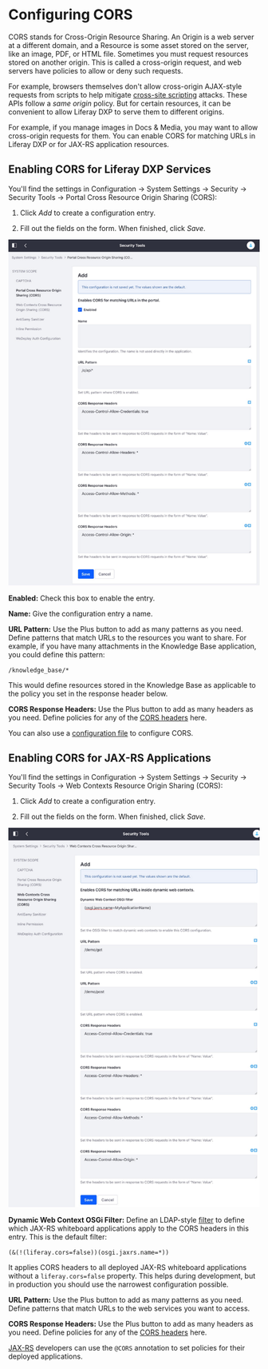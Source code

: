 # Configuring CORS

CORS stands for Cross-Origin Resource Sharing. An Origin is a web server at a different domain, and a Resource is some asset stored on the server, like an image, PDF, or HTML file. Sometimes you must request resources stored on another origin. This is called a cross-origin request, and web servers have policies to allow or deny such requests. 

For example, browsers themselves don't allow cross-origin AJAX-style requests from scripts to help mitigate [cross-site scripting](https://en.wikipedia.org/wiki/Cross-site_scripting) attacks. These APIs follow a *same origin* policy. But for certain resources, it can be convenient to allow Liferay DXP to serve them to different origins. 

For example, if you manage images in Docs & Media, you may want to allow cross-origin requests for them. You can enable CORS for matching URLs in Liferay DXP or for JAX-RS application resources. 

## Enabling CORS for Liferay DXP Services

You'll find the settings in Configuration &rarr; System Settings &rarr; Security &rarr; Security Tools &rarr; Portal Cross Resource Origin Sharing (CORS): 

1.  Click *Add* to create a configuration entry. 

2.  Fill out the fields on the form. When finished, click *Save*. 

![Figure 1: The CORS system settings provide a way to configure CORS headers for Liferay services.](./images/CORS-portal.png)

**Enabled:** Check this box to enable the entry. 

**Name:** Give the configuration entry a name. 

**URL Pattern:** Use the Plus button to add as many patterns as you need. Define patterns that match URLs to the resources you want to share. For example, if you have many attachments in the Knowledge Base application, you could define this pattern: 

    /knowledge_base/*

This would define resources stored in the Knowledge Base as applicable to the policy you set in the response header below. 

**CORS Response Headers:** Use the Plus button to add as many headers as you need. Define policies for any of the [CORS headers](https://developer.mozilla.org/en-US/docs/Web/HTTP/Headers#CORS) here. 

You can also use a [configuration file](../../08-reference/02-understanding-system-configuration-files.md) to configure CORS. 

## Enabling CORS for JAX-RS Applications

You'll find the settings in Configuration &rarr; System Settings &rarr; Security &rarr; Security Tools &rarr; Web Contexts Resource Origin Sharing (CORS): 

1.  Click *Add* to create a configuration entry. 

2.  Fill out the fields on the form. When finished, click *Save*. 

![Figure 2: There's a separate system settings category for CORS web contexts.](./images/CORS-jax-rs.png)

**Dynamic Web Context OSGi Filter:** Define an LDAP-style [filter](https://osgi.org/specification/osgi.cmpn/7.0.0/service.http.whiteboard.html) to define which JAX-RS whiteboard applications apply to the CORS headers in this entry. This is the default filter: 

```properties
(&(!(liferay.cors=false))(osgi.jaxrs.name=*))
```
It applies CORS headers to all deployed JAX-RS whiteboard applications without a `liferay.cors=false` property. This helps during development, but in production you should use the narrowest configuration possible. 

**URL Pattern:** Use the Plus button to add as many patterns as you need. Define patterns that match URLs to the web services you want to access. 

**CORS Response Headers:** Use the Plus button to add as many headers as you need. Define policies for any of the [CORS headers](https://developer.mozilla.org/en-US/docs/Web/HTTP/Headers#CORS) here. 

[JAX-RS](/docs/7-2/frameworks/-/knowledge_base/f/jax-rs) developers can use the
`@CORS` annotation to set policies for their deployed applications. 
